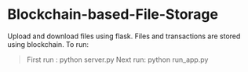 # Blockchain-based-File-Storage
Upload and download files using flask. Files and transactions are stored using blockchain. 
To run:
>First run : python server.py
>Next run: python run_app.py

